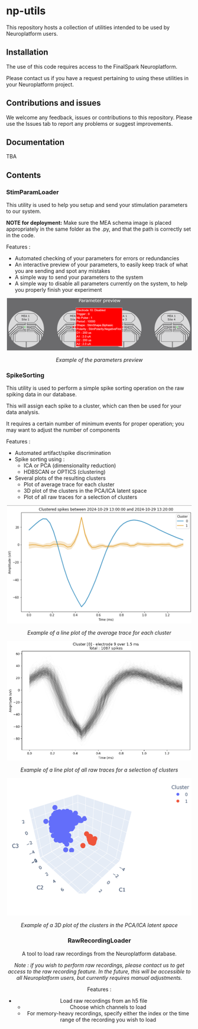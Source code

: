 # np-utils

This repository hosts a collection of utilities intended to be used by Neuroplatform users.

## Installation

The use of this code requires access to the FinalSpark Neuroplatform. 

Please contact us if you have a request pertaining to using these utilities in your Neuroplatform project.

## Contributions and issues

We welcome any feedback, issues or contributions to this repository. Please use the Issues tab to report any problems or suggest improvements.

## Documentation

TBA

## Contents

### StimParamLoader

This utility is used to help you setup and send your stimulation parameters to our system.

**NOTE for deployment:** Make sure the MEA schema image is placed appropriately in the same folder as the .py, and that the path is correctly set in the code.

Features :

- Automated checking of your parameters for errors or redundancies
- An interactive preview of your parameters, to easily keep track of what you are sending and spot any mistakes
- A simple way to send your parameters to the system
- A simple way to disable all parameters currently on the system, to help you properly finish your experiment

<div style="text-align: center;">
  <img src="images/StimParamLoader/param_loader_demo.png" alt="Parameters preview" width="500">
  <p><em>Example of the parameters preview</em></p>
</div>

### SpikeSorting

This utility is used to perform a simple spike sorting operation on the raw spiking data in our database.

This will assign each spike to a cluster, which can then be used for your data analysis.

It requires a certain number of minimum events for proper operation; you may want to adjust the number of components

Features :

- Automated artifact/spike discrimination
- Spike sorting using :
  - ICA or PCA (dimensionality reduction)
  - HDBSCAN or OPTICS (clustering)
- Several plots of the resulting clusters
  - Plot of average trace for each cluster
  - 3D plot of the clusters in the PCA/ICA latent space
  - Plot of all raw traces for a selection of clusters

<div style="text-align: center;">
  <img src="images/SpikeSorting/spike_sorting_clusters_lineplot.png" alt="Spike sorting" width="500">
  <p><em>Example of a line plot of the average trace for each cluster</em></p>
</div>

<div style="text-align: center;">
  <img src="images/SpikeSorting/spike_sorting_raw_lineplot.png" alt="Spike sorting" width="500">
  <p><em>Example of a line plot of all raw traces for a selection of clusters</em></p>

<div style="text-align: center;">
  <img src="images/SpikeSorting/spike_sorting_latent_space_plot.png" alt="Spike sorting" width="500">
  <p><em>Example of a 3D plot of the clusters in the PCA/ICA latent space</em></p>

### RawRecordingLoader

A tool to load raw recordings from the Neuroplatform database.

*Note : if you wish to perform raw recordings, please contact us to get access to the raw recording feature. In the future, this will be accessible to all Neuroplatform users, but currently requires manual adjustments.*

Features :

- Load raw recordings from an h5 file
  - Choose which channels to load
  - For memory-heavy recordings, specify either the index or the time range of the recording you wish to load
